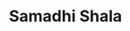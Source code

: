 ---
layout: project
slug: samadhi-shala
title: Samadhi Shala
title_html: Samadhi<br>Shala
description: 
featured-image: /images/samkalpa-portfolio-2.jpg
gallery: 
  - image: /images/samkalpa-portfolio-1.jpg
    alt-text: a short description
  - image: /images/samkalpa-portfolio-2.jpg
    alt-text: a short description
  - image: /images/samkalpa-portfolio-3.jpg
    alt-text: a short description
---